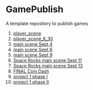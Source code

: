 # GamePublish
A template repository to publish games

1) [player_scene](https://wcu-cs-cooperlab.github.io/demo-games-laurenkim333/player_scene/)
2) [player_scene_8_30](https://wcu-cs-cooperlab.github.io/demo-games-laurenkim333/player_scene_8_30/)
3) [main scene Sept 4](https://wcu-cs-cooperlab.github.io/demo-games-laurenkim333/main_scene_9_4/)
4) [main scene Sept 6](https://wcu-cs-cooperlab.github.io/demo-games-laurenkim333/main_scene_9_6/)
5) [main scene Sept 9](https://wcu-cs-cooperlab.github.io/demo-games-laurenkim333/player_scene_9_9/)
6) [Space Rocks main scene Sept 11](https://wcu-cs-cooperlab.github.io/demo-games-laurenkim333/sr_main_9_11/)
7) [Space Rocks main scene Sept 13](https://wcu-cs-cooperlab.github.io/demo-games-laurenkim333/space_rocks_main_9_13/)
7) [FINAL Coin Dash](https://wcu-cs-cooperlab.github.io/demo-games-laurenkim333/coindash_done/)
9) [project 1 phase I](https://wcu-cs-cooperlab.github.io/demo-games-laurenkim333/coindash-project1-phaseI/)
10) [project 1 phase II](https://wcu-cs-cooperlab.github.io/demo-games-laurenkim333/coindash-project1-phaseII/)